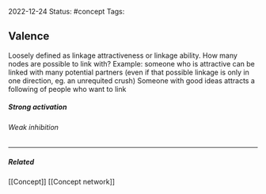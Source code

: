 2022-12-24
Status: #concept
Tags:
## Valence

Loosely defined as linkage attractiveness or linkage ability. How many nodes are possible to link with?
	 Example: someone who is attractive can be linked with many potential partners (even if that possible linkage is only in one direction, eg. an unrequited crush)
	 Someone with good ideas attracts a following of people who want to link

##### Strong activation

###### Weak inhibition





---
##### Related

[[Concept]]
[[Concept network]]
